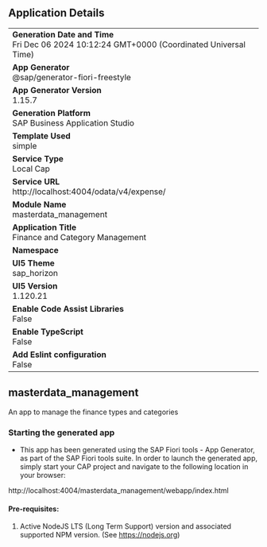 ## Application Details
|               |
| ------------- |
|**Generation Date and Time**<br>Fri Dec 06 2024 10:12:24 GMT+0000 (Coordinated Universal Time)|
|**App Generator**<br>@sap/generator-fiori-freestyle|
|**App Generator Version**<br>1.15.7|
|**Generation Platform**<br>SAP Business Application Studio|
|**Template Used**<br>simple|
|**Service Type**<br>Local Cap|
|**Service URL**<br>http://localhost:4004/odata/v4/expense/|
|**Module Name**<br>masterdata_management|
|**Application Title**<br>Finance and Category Management|
|**Namespace**<br>|
|**UI5 Theme**<br>sap_horizon|
|**UI5 Version**<br>1.120.21|
|**Enable Code Assist Libraries**<br>False|
|**Enable TypeScript**<br>False|
|**Add Eslint configuration**<br>False|

## masterdata_management

An app to manage the finance types and categories

### Starting the generated app

-   This app has been generated using the SAP Fiori tools - App Generator, as part of the SAP Fiori tools suite.  In order to launch the generated app, simply start your CAP project and navigate to the following location in your browser:

http://localhost:4004/masterdata_management/webapp/index.html

#### Pre-requisites:

1. Active NodeJS LTS (Long Term Support) version and associated supported NPM version.  (See https://nodejs.org)



